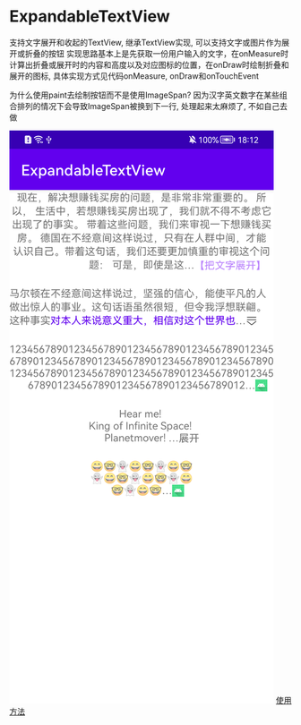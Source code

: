 # ExpandableTextView
支持文字展开和收起的TextView, 继承TextView实现, 可以支持文字或图片作为展开或折叠的按钮
实现思路基本上是先获取一份用户输入的文字，在onMeasure时计算出折叠或展开时的内容和高度以及对应图标的位置，在onDraw时绘制折叠和展开的图标, 具体实现方式见代码onMeasure, onDraw和onTouchEvent

为什么使用paint去绘制按钮而不是使用ImageSpan?
因为汉字英文数字在某些组合排列的情况下会导致ImageSpan被换到下一行, 处理起来太麻烦了, 不如自己去做

![屏幕截图](doc/screencap.png)
[使用方法](app/src/main/java/com/jiaoay/expandabletextview/MainActivity.kt)

